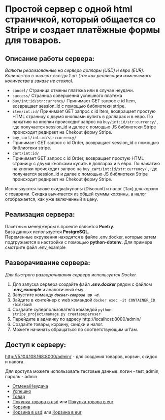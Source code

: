 # Простой сервер с одной html страничкой, который общается со Stripe и создает платёжные формы для товаров.

## Описание работы сервера:

_Валюты реализованные на сервере доллары (USD) и евро (EUR). Количество в заказах всегда 1 шт (так как реализации изменяемого
количества в заказе не стояло)._

* `cancel/`
Страница отмены платежа или в случае неудачи.
* `success/`
Страница совершения успешного платежа
* `buy/int:id/str:currency/`
Принимает GET запрос с id Item, возвращает session_id с помощью библиотеки stripe.
* `item/int:id/`
Принимает GET запрос с id Item, возвращает простую HTML страницу с двумя кнопками купить в долларах и в  евро. По нажатию
на кнопки происходит запрос на `buy/int:id/str:currency/` , где получается session_id и далее с помощью JS библиотеки 
Stripe происходит редирект на Chekout форму Stripe.
* `buy_cart/int:id/str:currency/`
* Принимает GET запрос с id Order, возвращает session_id с помощью библиотеки stripe.
* `cart/int:id/`
* Принимает GET запрос с id Order, возвращает простую HTML страницу с двумя кнопками купить в долларах и в  евро. По нажатию
на кнопки происходит запрос на `buy_cart/int:id/str:currency/` , где получается session_id и далее с помощью JS библиотеки 
Stripe происходит редирект на Chekout форму Stripe.

Используются также скидка/купоны (Discount) и налог (Tax) для корзин с товарами. Скидка вычитается из общей суммы корзины,
а налог отображается, как уже включенный в цену.

## Реализация сервера:

Пакетным менеджером в проекте является **Poetry**. \
База данных используется **PostgreSQL**. \
Переменные окружения находятся в файле .env.docker, которые затем подгружаются в настройки с помощью **python-dotenv**. Для 
примера смотрите файл .env_example


## Разворачивание сервера:

_Для быстрого разворачивания сервера используется Docker._

1. Для запуска сервера создайте файл **_.env.docker_** рядом с файлом **_.env_example_** и аналогичный ему.
2. Запустите команду _**`docker-compose up -d`**_.
3. Зайдите в контейнер с web командой `docker exec -it CONTAINER_ID /bin/bash`
4. Создайте суперпользователя командой `python stripe_project/manage.py createsuperuser`
5. Перейдите в админку по адресу http://localhost:8000/admin/
6. Создайте товары, корзину, скидки и налог.
7. Можете начинать обращаться по соответствующим url'ам.


## Доступ к серверу:

http://5.104.108.168:8000/admin/ - для создания товаров, корзин, скидок и налога.

Для доступа можете использовать тестовые данные: логин - test_admin, пароль - admin

- [Отмена/Неудача](http://5.104.108.168:8000/cancel/)
- [Успешно](http://5.104.108.168:8000/success/)
- [Товар](http://5.104.108.168:8000/item/1/)
- [Покупка товара в usd](http://5.104.108.168:8000/buy/1/usd/) или [Покупка товара в eur](http://5.104.108.168:8000/buy/1/eur/)
- [Корзина](http://5.104.108.168:8000/cart/1/)
- [Корзина в usd](http://5.104.108.168:8000/buy_cart/1/usd/) или [Корзина в eur](http://5.104.108.168:8000/buy_cart/1/eur/)
